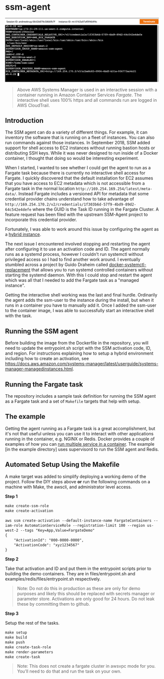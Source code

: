 # ssm-agent

![screenshot](img/1.png)

> Above AWS Systems Manager is used in an interactive session with a container running in Amazon Container Services _Fargate_.  The interactive shell uses 100% https and all commands run are logged in AWS CloudTrail.

## Introduction
The SSM agent can do a variety of different things.  For example, it can inventory the software that is running on a fleet of instances. You can also run commands against those instances.  In September 2018, SSM added support for shell access to EC2 instances without running bastion hosts or distributing SSH keys.  While it was never designed to run inside of a Docker container, I thought that doing so would be interesting experiment.  

When I started, I wanted to see whether I could get the agent to run as a Fargate task because there is currently no interactive shell access for Fargate.  I quickly discovered that the default installation for EC2 assumes that you have access to EC2 metadata which is not accessible from a Fargate task in the normal location `http://169.254.169.254/latest/meta-data/`.  Instead Fargate includes a versioned API for metadata that some credential provider chains understand how to take advantage of `http://169.254.170.2/v2/credentials/1f303b6d-57f9-4bd9-89d2-64c542e4defe` where the GUID is the Task ID running in the Fargate Cluster.  A feature request has been filed with the upstream SSM-Agent project to incorporate this credential provider.

Fortunately, I was able to work around this issue by configuring the agent as a [hybrid instance](https://docs.aws.amazon.com/systems-manager/latest/userguide/systems-manager-managedinstances.html).

The next issue I encountered involved stopping and restarting the agent after configuring it to use an activation code and ID.  The agent normally runs as a systemd process, however I couldn't run systemctl without privileged access so I had to find another work around.  I eventually stumbled across a project by Guido Draheim called [docker-systemctl-replacement](https://github.com/gdraheim/docker-systemctl-replacement) that allows you to run systemd controlled containers without starting the systemd daemon.  With this I could stop and restart the agent which was all that I needed to add the Fargate task as a "managed instance".

Getting the interactive shell working was the last and final hurdle. Ordinarily the agent adds the ssm-user to the instance during the install, but when it runs in a container you have to manually add it.  Once I added the ssm-user to the container image, I was able to successfully start an interactive shell with the task. 

## Running the SSM agent
Before building the image from the Dockerfile in the repository, you will need to update the entrypoint.sh script with the SSM activation code, ID, and region.  For instructions explaining how to setup a hybrid environment including how to create an activation, see https://docs.aws.amazon.com/systems-manager/latest/userguide/systems-manager-managedinstances.html.

## Running the Fargate task
The repository includes a sample task definition for running the SSM agent as a Fargate task and a set of `Makefile` targets that help with setup.

## The example
Getting the agent running as a Fargate task is a great accomplishment, but it's not that useful unless you can use it to interact with other applications running in the container, e.g. NGINX or Redis.  Docker provides a couple of examples of how you can [run multiple service in a container](https://docs.docker.com/config/containers/multi-service_container/). The example [in the example directory] uses supervisord to run the SSM agent and Redis.  

## Automated Setup Using the Makefile
A make target was added to simplify deploying a working demo of the project.  Follow the DIY steps above **or** run the following commands on a machine with Make, the awscli, and administrator level access.

**Step 1**
```
make create-ssm-role
make create-activation

aws ssm create-activation --default-instance-name FargateContainers --iam-role AutomationServiceRole --registration-limit 100 --region us-west-2 --tags "Key=App,Value=FargateDemo"
{
    "ActivationId": "000-0000-0000",
    "ActivationCode": "xyz1234567"
}
```

**Step 2**

Take that activation and ID and put them in the entrypoint scripts prior to building the demo containers.
They are in files/entrypoint.sh and examples/redis/files/entrypoint.sh respectively.  

> Note: Do not do this in production as these are only for demo purposes and likely this should be replaced with secrets manager or parameter store.  Activations are only good for 24 hours.  Do not leak these by committing them to github.

**Step 3**

Setup the rest of the tasks.

```
make setup
make build
make push
make create-task-role
make render-parameters
make create-task
```

> Note: This does not create a fargate cluster in awsvpc mode for you.  You'll need to do that and run the task on your own.